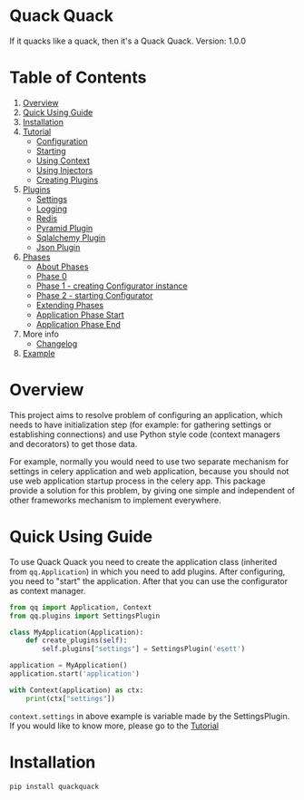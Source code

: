 # Quack Quack

If it quacks like a quack, then it's a Quack Quack.
Version: 1.0.0

# Table of Contents
1. [Overview](#overview)
2. [Quick Using Guide](#quick-using-guide)
3. [Installation](#installation)
4. [Tutorial](docs/tutorial.md)
    * [Configuration](docs/tutorial.md#configuration)
    * [Starting](docs/tutorial.md#starting)
    * [Using Context](docs/tutorial.md#using-context)
    * [Using Injectors](docs/tutorial.md#using-injectors)
    * [Creating Plugins](docs/tutorial.md#creating-plugins)
5. [Plugins](docs/plugins.md)
    * [Settings](docs/plugins.md#settings)
    * [Logging](docs/plugins.md#logging)
    * [Redis](docs/plugins.md#redis)
    * [Pyramid Plugin](docs/pyramid.md)
    * [Sqlalchemy Plugin](docs/sqlalchemy.md)
    * [Json Plugin](docs/json.md)
6. [Phases](docs/phases.md)
    * [About Phases](docs/phases.md#about-phases)
    * [Phase 0](docs/phases.md#phase-0)
    * [Phase 1 - creating Configurator instance](docs/phases.md#phase-1---creating-configurator-instance)
    * [Phase 2 - starting Configurator](docs/phases.md#phase-2---starting-configurator)
    * [Extending Phases](#extending-phases)
    * [Application Phase Start](docs/phases.md#application-phase-start)
    * [Application Phase End](docs/phases.md#application-phase-end)
7. More info
    * [Changelog](docs/CHANGELOG.md)
8. [Example](example/readme.md)


# Overview

This project aims to resolve problem of configuring an application, which needs to
have initialization step (for example: for gathering settings or establishing
connections) and use Python style code (context managers and decorators) to get
those data.

For example, normally you would need to use two separate mechanism for settings
in celery application and web application, because you should not use web
application startup process in the celery app. This package provide a solution
for this problem, by giving one simple and independent of other frameworks
mechanism to implement everywhere.

# Quick Using Guide

To use Quack Quack you need to create the application class (inherited from
`qq.Application`) in which you need to add plugins. After configuring, you need to "start"
the application. After that you can use the configurator as context manager.

```python
from qq import Application, Context
from qq.plugins import SettingsPlugin

class MyApplication(Application):
    def create_plugins(self):
        self.plugins["settings"] = SettingsPlugin('esett')

application = MyApplication()
application.start('application')

with Context(application) as ctx:
    print(ctx["settings"])

```

`context.settings` in above example is variable made by the SettingsPlugin.
If you would like to know more, please go to the [Tutorial](docs/tutorial.md)

# Installation

```bash
pip install quackquack
```
